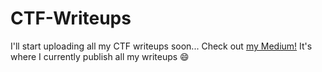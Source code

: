 # CTF-Writeups
I'll start uploading all my CTF writeups soon...
Check out <a href="https://medium.com/@erichdryn">my Medium!</a> 
It's where I currently publish all my writeups 😄
